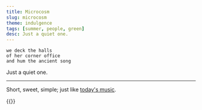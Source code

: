 ```yaml
---
title: Microcosm
slug: microcosm
theme: indulgence
tags: [summer, people, green]
desc: Just a quiet one.
---
```


```
we deck the halls
of her corner office
and hum the ancient song
```

Just a quiet one.

<!--more-->

---

Short, sweet, simple; just like [today's music][1].

{{<youtube WlRpGj7LWS4>}}

[1]: https://youtu.be/WlRpGj7LWS4
